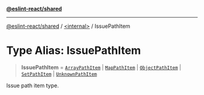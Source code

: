 [**@eslint-react/shared**](../../README.md)

***

[@eslint-react/shared](../../README.md) / [\<internal\>](../README.md) / IssuePathItem

# Type Alias: IssuePathItem

> **IssuePathItem** = [`ArrayPathItem`](../interfaces/ArrayPathItem.md) \| [`MapPathItem`](../interfaces/MapPathItem.md) \| [`ObjectPathItem`](../interfaces/ObjectPathItem.md) \| [`SetPathItem`](../interfaces/SetPathItem.md) \| [`UnknownPathItem`](../interfaces/UnknownPathItem.md)

Issue path item type.
